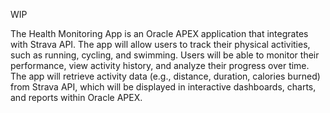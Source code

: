 WIP

The Health Monitoring App is an Oracle APEX application that integrates with Strava API. The app will allow users to track their physical activities, such as running, cycling, and swimming. Users will be able to monitor their performance, view activity history, and analyze their progress over time. The app will retrieve activity data (e.g., distance, duration, calories burned) from Strava API, which will be displayed in interactive dashboards, charts, and reports within Oracle APEX.
